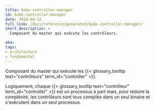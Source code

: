 ```yaml
---
title: kube-controller-manager
id: kube-controller-manager
date: 2018-04-12
full_link: /docs/reference/generated/kube-controller-manager/
short_description: >
  Composant du master qui exécute les contrôleurs.

aka: 
tags:
- architecture
- fundamental
---
```

 Composant du master qui exécute les {{< glossary_tooltip text="contrôleurs" term_id="controller" >}}.

<!--more--> 

Logiquement, chaque {{< glossary_tooltip text="contrôleur" term_id="controller" >}} est un processus à part mais, 
pour réduire la compléxité, les contrôleurs sont tous compilés dans un seul binaire et s'exécutent dans un seul processus.
